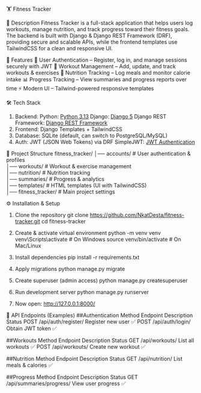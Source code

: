 🏋️ Fitness Tracker

📌 Description
Fitness Tracker is a full-stack application that helps users log workouts, manage nutrition, and track progress toward their fitness goals.
The backend is built with Django & Django REST Framework (DRF), providing secure and scalable APIs, while the frontend templates use TailwindCSS for a clean and responsive UI.


🚀 Features
🔐 User Authentication – Register, log in, and manage sessions securely with JWT
🏃 Workout Management – Add, update, and track workouts & exercises
🍎 Nutrition Tracking – Log meals and monitor calorie intake
📊 Progress Tracking – View summaries and progress reports over time
⚡ Modern UI – Tailwind-powered responsive templates


🛠️ Tech Stack
1. Backend:
   Python:  [Python 3.13](https://www.python.org/) 
   Django: [Django 5](https://www.djangoproject.com/) 
   Django REST Framework:  [Django REST Framework](https://www.django-rest-framework.org/)  
2. Frontend:
   Django Templates + TailwindCSS
3. Database:
   SQLite (default, can switch to PostgreSQL/MySQL)
4. Auth: 
   JWT (JSON Web Tokens) via DRF SimpleJWT: [JWT Authentication](https://django-rest-framework-simplejwt.readthedocs.io/en/latest/) 



📂 Project Structure
fitness_tracker/
│── accounts/         # User authentication & profiles  
│── workouts/         # Workout & exercise management  
│── nutrition/        # Nutrition tracking  
│── summaries/        # Progress & analytics  
│── templates/        # HTML templates (UI with TailwindCSS)  
│── fitness_tracker/  # Main project settings  


⚙️ Installation & Setup

1. Clone the repository
   git clone https://github.com/NkatDesta/fitness-tracker.git
   cd fitness-tracker

2. Create & activate virtual environment
   python -m venv venv
   venv\Scripts\activate   # On Windows
   source venv/bin/activate  # On Mac/Linux

3. Install dependencies
   pip install -r requirements.txt

4. Apply migrations
   python manage.py migrate

5. Create superuser (admin access)
   python manage.py createsuperuser


6. Run development server
   python manage.py runserver
7. Now open: http://127.0.0.1:8000/


🔗 API Endpoints (Examples)
##Authentication
Method   	Endpoint	            Description	        Status
POST	    /api/auth/register/	   Register new user  	✅
POST	      /api/auth/login/   	Obtain JWT token	   ✅

##Workouts
Method	   Endpoint      	Description         	Status
GET    	/api/workouts/ 	List all workouts  	 ✅
POST  	/api/workouts/    Create new workout	 ✅

##Nutrition
Method	  Endpoint      	Description       	   Status
GET	  /api/nutrition/  	List meals & calories	 ✅

##Progress
Method   	Endpoint	                Description         	Status
GET	  /api/summaries/progress/ 	View user progress     	✅
